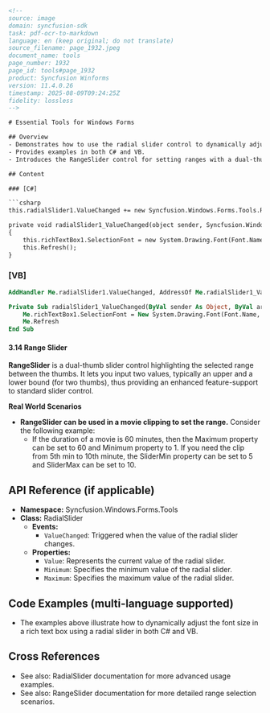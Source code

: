 ```html
<!-- 
source: image
domain: syncfusion-sdk
task: pdf-ocr-to-markdown
language: en (keep original; do not translate)
source_filename: page_1932.jpeg
document_name: tools
page_number: 1932
page_id: tools#page_1932
product: Syncfusion Winforms
version: 11.4.0.26
timestamp: 2025-08-09T09:24:25Z
fidelity: lossless
-->

# Essential Tools for Windows Forms

## Overview
- Demonstrates how to use the radial slider control to dynamically adjust the font size in a rich text box.
- Provides examples in both C# and VB.
- Introduces the RangeSlider control for setting ranges with a dual-thumb slider.

## Content

### [C#]

```csharp
this.radialSlider1.ValueChanged += new Syncfusion.Windows.Forms.Tools.RadialSlider.ValueChangedEventHandler(radialSlider1_ValueChanged);

private void radialSlider1_ValueChanged(object sender, Syncfusion.Windows.Forms.Tools.RadialSlider.ValueChangedEventArgs args)
{
    this.richTextBox1.SelectionFont = new System.Drawing.Font(Font.Name, (float)this.radialSlider1.Value);
    this.Refresh();
}
```

### [VB]

```vb
AddHandler Me.radialSlider1.ValueChanged, AddressOf Me.radialSlider1_ValueChanged

Private Sub radialSlider1_ValueChanged(ByVal sender As Object, ByVal args As Syncfusion.Windows.Forms.Tools.RadialSlider.ValueChangedEventArgs)
    Me.richTextBox1.SelectionFont = New System.Drawing.Font(Font.Name, CType(Me.radialSlider1.Value, Single))
    Me.Refresh
End Sub
```

#### 3.14 Range Slider

**RangeSlider** is a dual-thumb slider control highlighting the selected range between the thumbs. It lets you input two values, typically an upper and a lower bound (for two thumbs), thus providing an enhanced feature-support to standard slider control.

**Real World Scenarios**

- **RangeSlider can be used in a movie clipping to set the range.** Consider the following example:
  - If the duration of a movie is 60 minutes, then the Maximum property can be set to 60 and Minimum property to 1. If you need the clip from 5th min to 10th minute, the SliderMin property can be set to 5 and SliderMax can be set to 10.

## API Reference (if applicable)

- **Namespace:** Syncfusion.Windows.Forms.Tools
- **Class:** RadialSlider
  - **Events:**
    - `ValueChanged`: Triggered when the value of the radial slider changes.
  - **Properties:**
    - `Value`: Represents the current value of the radial slider.
    - `Minimum`: Specifies the minimum value of the radial slider.
    - `Maximum`: Specifies the maximum value of the radial slider.

## Code Examples (multi-language supported)

- The examples above illustrate how to dynamically adjust the font size in a rich text box using a radial slider in both C# and VB.

## Cross References

- See also: RadialSlider documentation for more advanced usage examples.
- See also: RangeSlider documentation for more detailed range selection scenarios.

<!-- tags: [winforms, radial slider, range slider, controls] keywords: [radial slider, range slider, font size, rich text box, selection, dual-thumb slider, movie clipping] -->
```
